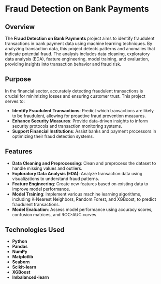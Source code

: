 # Fraud Detection on Bank Payments

## Overview

The **Fraud Detection on Bank Payments** project aims to identify fraudulent transactions in bank payment data using machine learning techniques. By analyzing transaction data, this project detects patterns and anomalies that indicate potential fraud. The analysis includes data cleaning, exploratory data analysis (EDA), feature engineering, model training, and evaluation, providing insights into transaction behavior and fraud risk.

## Purpose

In the financial sector, accurately detecting fraudulent transactions is crucial for minimizing losses and ensuring customer trust. This project serves to:

- **Identify Fraudulent Transactions**: Predict which transactions are likely to be fraudulent, allowing for proactive fraud prevention measures.
- **Enhance Security Measures**: Provide data-driven insights to inform security protocols and transaction monitoring systems.
- **Support Financial Institutions**: Assist banks and payment processors in optimizing their fraud detection systems.

## Features

- **Data Cleaning and Preprocessing**: Clean and preprocess the dataset to handle missing values and outliers.
- **Exploratory Data Analysis (EDA)**: Analyze transaction data using visualizations to understand fraud patterns.
- **Feature Engineering**: Create new features based on existing data to improve model performance.
- **Model Training**: Implement various machine learning algorithms, including K-Nearest Neighbors, Random Forest, and XGBoost, to predict fraudulent transactions.
- **Model Evaluation**: Assess model performance using accuracy scores, confusion matrices, and ROC-AUC curves.

## Technologies Used

- **Python**
- **Pandas**
- **NumPy**
- **Matplotlib**
- **Seaborn**
- **Scikit-learn**
- **XGBoost**
- **Imbalanced-learn**
